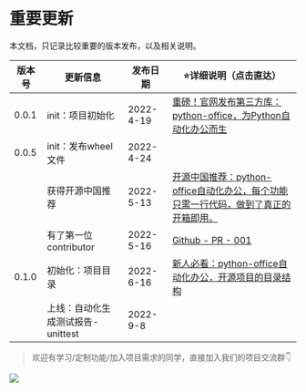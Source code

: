 # 重要更新

本文档，只记录比较重要的版本发布，以及相关说明。





| 版本号 | 更新信息            | 发布日期  |⭐详细说明（点击直达）|
| ------ | ------------------- | --------- |-----|
| 0.0.1  | init：项目初始化          | 2022-4-19 | [重磅！官网发布第三方库：python-office，为Python自动化办公而生](https://mp.weixin.qq.com/s/v2n0DTVTZUaw7QOnA0Zlow) |
| 0.0.5  | init：发布wheel文件 | 2022-4-24 | |
|   | 获得开源中国推荐 | 2022-5-13 | [开源中国推荐：python-office自动化办公，每个功能只需一行代码，做到了真正的开箱即用。](https://mp.weixin.qq.com/s/d2m7xYCLXF8QUlr-5sSuPA) |
|   | 有了第一位contributor | 2022-5-16 | [Github - PR - 001](https://github.com/CoderWanFeng/python-office/commit/66fc1a06ca3cabdfcd1fb11ad33845126dbc8c73) |
| 0.1.0  | 初始化：项目目录 | 2022-6-16 | [新人必看：python-office自动化办公，开源项目的目录结构](https://mp.weixin.qq.com/s/W1oq05aC6WIaFDcJZ8zhkw) |
|   | 上线：自动化生成测试报告-unittest | 2022-9-8 | |

> 欢迎有学习/定制功能/加入项目需求的同学，直接加入我们的项目交流群👇

![](https://www.python-office.com/api/img-cdn/python-office/find_excel_data/group.jpg)
